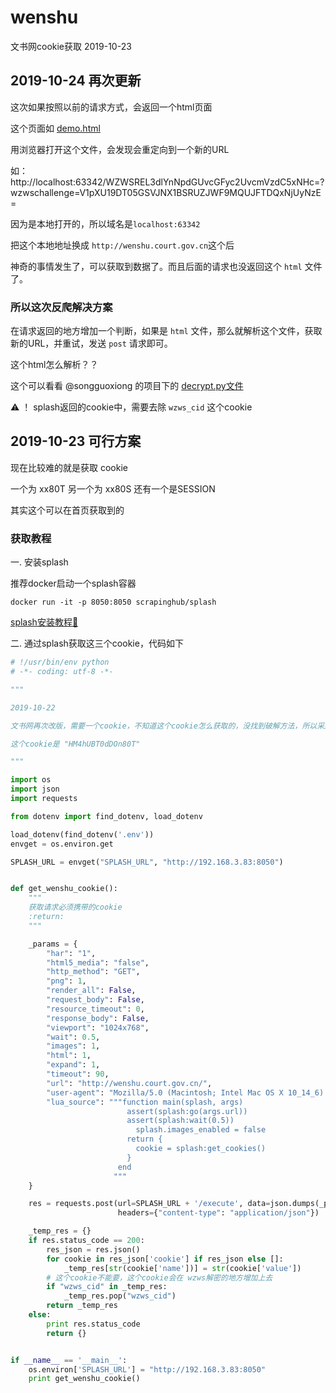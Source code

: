 # wenshu
文书网cookie获取 2019-10-23


## 2019-10-24 再次更新

这次如果按照以前的请求方式，会返回一个html页面

这个页面如 [demo.html](https://github.com/nciefeiniu/wenshu/blob/master/demo.html)

用浏览器打开这个文件，会发现会重定向到一个新的URL

如：http://localhost:63342/WZWSREL3dlYnNpdGUvcGFyc2UvcmVzdC5xNHc=?wzwschallenge=V1pXU19DT05GSVJNX1BSRUZJWF9MQUJFTDQxNjUyNzE=

因为是本地打开的，所以域名是`localhost:63342`

把这个本地地址换成 `http://wenshu.court.gov.cn`这个后

神奇的事情发生了，可以获取到数据了。而且后面的请求也没返回这个 `html` 文件了。

### 所以这次反爬解决方案

在请求返回的地方增加一个判断，如果是 `html` 文件，那么就解析这个文件，获取新的URL，并重试，发送 `post` 请求即可。

这个html怎么解析？？

这个可以看看 @songguoxiong 的项目下的 [decrypt.py文件](https://github.com/songguoxiong/wenshu_utils/blob/master/wenshu_utils/old/wzws/decrypt.py)

⚠️ ！ splash返回的cookie中，需要去除 `wzws_cid` 这个cookie


## 2019-10-23 可行方案

现在比较难的就是获取 cookie

一个为 xx80T 另一个为 xx80S  还有一个是SESSION


其实这个可以在首页获取到的


### 获取教程

一. 安装splash
  
  推荐docker启动一个splash容器
  ```
  docker run -it -p 8050:8050 scrapinghub/splash
  ```
  
  [splash安装教程📖](https://splash.readthedocs.io/en/stable/install.html#linux-docker)

二. 通过splash获取这三个cookie，代码如下

```python
# !/usr/bin/env python
# -*- coding: utf-8 -*-

"""

2019-10-22

文书网再次改版，需要一个cookie，不知道这个cookie怎么获取的，没找到破解方法，所以采用splash请求首页去获取这个cookie

这个cookie是 "HM4hUBT0dDOn80T"

"""

import os
import json
import requests

from dotenv import find_dotenv, load_dotenv

load_dotenv(find_dotenv('.env'))
envget = os.environ.get

SPLASH_URL = envget("SPLASH_URL", "http://192.168.3.83:8050")


def get_wenshu_cookie():
    """
    获取请求必须携带的cookie
    :return:
    """

    _params = {
        "har": "1",
        "html5_media": "false",
        "http_method": "GET",
        "png": 1,
        "render_all": False,
        "request_body": False,
        "resource_timeout": 0,
        "response_body": False,
        "viewport": "1024x768",
        "wait": 0.5,
        "images": 1,
        "html": 1,
        "expand": 1,
        "timeout": 90,
        "url": "http://wenshu.court.gov.cn/",
        "user-agent": "Mozilla/5.0 (Macintosh; Intel Mac OS X 10_14_6) AppleWebKit/537.36 (KHTML, like Gecko) Chrome/77.0.3865.120 Safari/537.36",
        "lua_source": """function main(splash, args)
                          assert(splash:go(args.url))
                          assert(splash:wait(0.5))
                            splash.images_enabled = false
                          return {
                            cookie = splash:get_cookies()
                          }
                        end
                       """
    }

    res = requests.post(url=SPLASH_URL + '/execute', data=json.dumps(_params),
                        headers={"content-type": "application/json"})

    _temp_res = {}
    if res.status_code == 200:
        res_json = res.json()
        for cookie in res_json['cookie'] if res_json else []:
            _temp_res[str(cookie['name'])] = str(cookie['value'])
        # 这个cookie不能要，这个cookie会在 wzws解密的地方增加上去
        if "wzws_cid" in _temp_res:
            _temp_res.pop("wzws_cid")
        return _temp_res
    else:
        print res.status_code
        return {}


if __name__ == '__main__':
    os.environ['SPLASH_URL'] = "http://192.168.3.83:8050"
    print get_wenshu_cookie()

```
